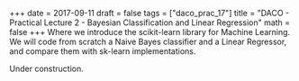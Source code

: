 +++
date = 2017-09-11
draft = false
tags = ["daco_prac_17"]
title = "DACO - Practical Lecture 2 - Bayesian Classification and Linear Regression"
math = false
+++
Where we introduce the scikit-learn library for Machine Learning.
We will code from scratch a Naive Bayes classifier and a Linear Regressor,
and compare them with sk-learn implementations.

Under construction.